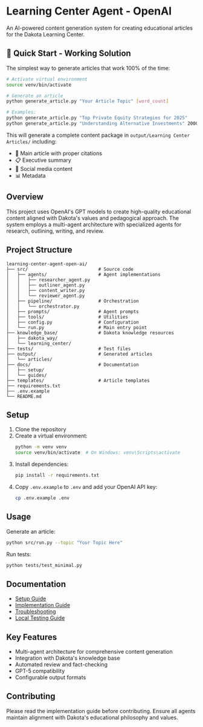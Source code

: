 # Learning Center Agent - OpenAI

An AI-powered content generation system for creating educational articles for the Dakota Learning Center.

## 🚀 Quick Start - Working Solution

The simplest way to generate articles that work 100% of the time:

```bash
# Activate virtual environment
source venv/bin/activate

# Generate an article
python generate_article.py "Your Article Topic" [word_count]

# Examples:
python generate_article.py "Top Private Equity Strategies for 2025"
python generate_article.py "Understanding Alternative Investments" 2000
```

This will generate a complete content package in `output/Learning Center Articles/` including:
- 📄 Main article with proper citations
- 📋 Executive summary  
- 📱 Social media content
- 📊 Metadata

## Overview

This project uses OpenAI's GPT models to create high-quality educational content aligned with Dakota's values and pedagogical approach. The system employs a multi-agent architecture with specialized agents for research, outlining, writing, and review.

## Project Structure

```
learning-center-agent-open-ai/
├── src/                          # Source code
│   ├── agents/                   # Agent implementations
│   │   ├── researcher_agent.py
│   │   ├── outliner_agent.py
│   │   ├── content_writer.py
│   │   └── reviewer_agent.py
│   ├── pipeline/                 # Orchestration
│   │   └── orchestrator.py
│   ├── prompts/                  # Agent prompts
│   ├── tools/                    # Utilities
│   ├── config.py                 # Configuration
│   └── run.py                    # Main entry point
├── knowledge_base/               # Dakota knowledge resources
│   ├── dakota_way/
│   └── learning_center/
├── tests/                        # Test files
├── output/                       # Generated articles
│   └── articles/
├── docs/                         # Documentation
│   ├── setup/
│   └── guides/
├── templates/                    # Article templates
├── requirements.txt
├── .env.example
└── README.md
```

## Setup

1. Clone the repository
2. Create a virtual environment:
   ```bash
   python -m venv venv
   source venv/bin/activate  # On Windows: venv\Scripts\activate
   ```
3. Install dependencies:
   ```bash
   pip install -r requirements.txt
   ```
4. Copy `.env.example` to `.env` and add your OpenAI API key:
   ```bash
   cp .env.example .env
   ```

## Usage

Generate an article:
```bash
python src/run.py --topic "Your Topic Here"
```

Run tests:
```bash
python tests/test_minimal.py
```

## Documentation

- [Setup Guide](docs/setup/SETUP_GPT5.md)
- [Implementation Guide](docs/guides/IMPLEMENTATION_GUIDE.md)
- [Troubleshooting](docs/guides/TROUBLESHOOTING.md)
- [Local Testing Guide](docs/setup/LOCAL_TESTING_GUIDE.md)

## Key Features

- Multi-agent architecture for comprehensive content generation
- Integration with Dakota's knowledge base
- Automated review and fact-checking
- GPT-5 compatibility
- Configurable output formats

## Contributing

Please read the implementation guide before contributing. Ensure all agents maintain alignment with Dakota's educational philosophy and values.